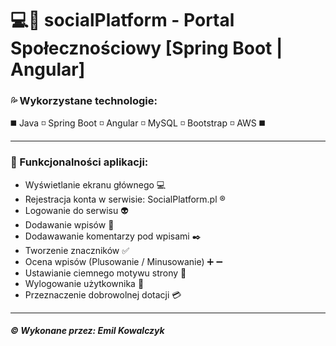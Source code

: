 # 💻:iphone: socialPlatform - Portal Społecznościowy [Spring Boot | Angular]

### 💦 Wykorzystane technologie:
◼️ Java ◽  Spring Boot ◽  Angular  ◽ MySQL  ◽ Bootstrap  ◽ AWS ◼️

-------------------------------------------------------------------

### 💨 Funkcjonalności aplikacji:
- Wyświetlanie ekranu głównego  💻
- Rejestracja konta w serwisie: SocialPlatform.pl :registered:
- Logowanie do serwisu :alien:
- Dodawanie wpisów :newspaper:
- Dodawawanie komentarzy pod wpisami :black_nib:
- Tworzenie znaczników :white_check_mark:
- Ocena wpisów (Plusowanie / Minusowanie) :heavy_plus_sign: :heavy_minus_sign:
- Ustawianie ciemnego motywu strony :black_square_button:
- Wylogowanie użytkownika :no_entry_sign:
- Przeznaczenie dobrowolnej dotacji :credit_card:

---------------------------------------------------------------------
##### :copyright: Wykonane przez: Emil Kowalczyk
